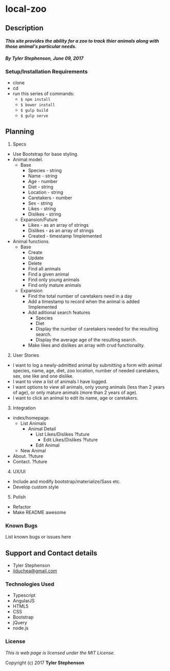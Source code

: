 # local-zoo

## Description

#### _**This site provides the ability for a zoo to track thier animals along with those animal's particular needs.**_

#### _**By Tyler Stephenson, June 09, 2017**_

### Setup/Installation Requirements
* clone <link to repo>
* cd <local repo>
* run this series of commands:
  * `$ npm install`
  * `$ bower install`
  * `$ gulp build`
  * `$ gulp serve`

## Planning

1. Specs
  * Use Bootstrap for base styling.
  * Animal model.
    * Base
      * Species - string
      * Name - string
      * Age - number
      * Diet - string
      * Location - string
      * Caretakers - number
      * Sex - string
      * Likes - string
      * Dislikes - string
    * Expansion/Future
      * Likes - as an array of strings
      * Dislikes - as an array of strings
      * Created - timestamp !implemented
  * Animal functions.
    * Base
      * Create
      * Update
      * Delete
      * Find all animals
      * Find a given animal
      * Find only young animals
      * Find only mature animals
    * Expansion
      * Find the total number of caretakers need in a day
      * Add a timestamp to record when the animal is added !implemented
      * Add aditional search features
        * Species
        * Diet
        * Display the number of caretakers needed for the resulting search.
        * Display the average age of the resulting search.
      * Make likes and dislikes an array with crud functionality.
2. User Stories
  * I want to log a newly-admitted animal by submitting a form with animal species, name, age, diet, zoo location, number of needed caretakers, sex, one like and one dislike.
  * I want to view a list of animals I have logged.
  * I want options to view all animals, only young animals (less than 2 years of age), or only mature animals (more than 2 years of age).
  * I want to click an animal to edit its name, age or caretakers.

3. Integration
  * index/homepage.
    * List Animals
      * Animal Detail
        * List Likes/Dislikes ?future
          * Edit Likes/Dislikes ?future
        * Edit Animal
    * New Animal  
  * About. ?future
  * Contact. ?future

4. UX/UI
  * Include and modify bootstrap/materialize/Sass etc.
  * Develop custom style

5. Polish
  * Refactor
  * Make README awesome

### Known Bugs
List known bugs or issues here

## Support and Contact details
* Tyler Stephenson
* ilduchea@gmail.com

### Technologies Used

* Typescript
* AngularJS
* HTML5
* CSS
* Bootstrap
* jQuery
* node.js

### License

*This is web page is licensed under the MIT License.*

Copyright (c) 2017 **Tyler Stephenson**
